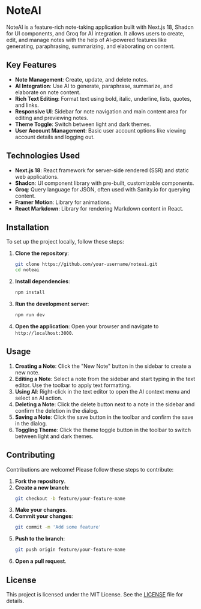 # NoteAI

NoteAI is a feature-rich note-taking application built with Next.js 18, Shadcn for UI components, and Groq for AI integration. It allows users to create, edit, and manage notes with the help of AI-powered features like generating, paraphrasing, summarizing, and elaborating on content.

## Key Features

- **Note Management**: Create, update, and delete notes.
- **AI Integration**: Use AI to generate, paraphrase, summarize, and elaborate on note content.
- **Rich Text Editing**: Format text using bold, italic, underline, lists, quotes, and links.
- **Responsive UI**: Sidebar for note navigation and main content area for editing and previewing notes.
- **Theme Toggle**: Switch between light and dark themes.
- **User Account Management**: Basic user account options like viewing account details and logging out.

## Technologies Used

- **Next.js 18**: React framework for server-side rendered (SSR) and static web applications.
- **Shadcn**: UI component library with pre-built, customizable components.
- **Groq**: Query language for JSON, often used with Sanity.io for querying content.
- **Framer Motion**: Library for animations.
- **React Markdown**: Library for rendering Markdown content in React.

## Installation

To set up the project locally, follow these steps:

1. **Clone the repository**:
    ```bash
    git clone https://github.com/your-username/noteai.git
    cd noteai
    ```

2. **Install dependencies**:
    ```bash
    npm install
    ```

3. **Run the development server**:
    ```bash
    npm run dev
    ```

4. **Open the application**:
    Open your browser and navigate to `http://localhost:3000`.

## Usage

1. **Creating a Note**: Click the "New Note" button in the sidebar to create a new note.
2. **Editing a Note**: Select a note from the sidebar and start typing in the text editor. Use the toolbar to apply text formatting.
3. **Using AI**: Right-click in the text editor to open the AI context menu and select an AI action.
4. **Deleting a Note**: Click the delete button next to a note in the sidebar and confirm the deletion in the dialog.
5. **Saving a Note**: Click the save button in the toolbar and confirm the save in the dialog.
6. **Toggling Theme**: Click the theme toggle button in the toolbar to switch between light and dark themes.

## Contributing

Contributions are welcome! Please follow these steps to contribute:

1. **Fork the repository**.
2. **Create a new branch**:
    ```bash
    git checkout -b feature/your-feature-name
    ```
3. **Make your changes**.
4. **Commit your changes**:
    ```bash
    git commit -m 'Add some feature'
    ```
5. **Push to the branch**:
    ```bash
    git push origin feature/your-feature-name
    ```
6. **Open a pull request**.

## License

This project is licensed under the MIT License. See the [LICENSE](LICENSE) file for details.